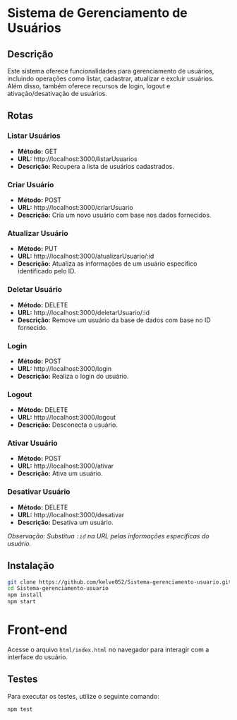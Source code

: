 # Sistema de Gerenciamento de Usuários

## Descrição
Este sistema oferece funcionalidades para gerenciamento de usuários, incluindo operações como listar, cadastrar, atualizar e excluir usuários. Além disso, também oferece recursos de login, logout e ativação/desativação de usuários.

## Rotas

### Listar Usuários
- **Método:** GET
- **URL:** http://localhost:3000/listarUsuarios
- **Descrição:** Recupera a lista de usuários cadastrados.

### Criar Usuário
- **Método:** POST
- **URL:** http://localhost:3000/criarUsuario
- **Descrição:** Cria um novo usuário com base nos dados fornecidos.

### Atualizar Usuário
- **Método:** PUT
- **URL:** http://localhost:3000/atualizarUsuario/:id
- **Descrição:** Atualiza as informações de um usuário específico identificado pelo ID.

### Deletar Usuário
- **Método:** DELETE
- **URL:** http://localhost:3000/deletarUsuario/:id
- **Descrição:** Remove um usuário da base de dados com base no ID fornecido.

### Login
- **Método:** POST
- **URL:** http://localhost:3000/login
- **Descrição:** Realiza o login do usuário.

### Logout
- **Método:** DELETE
- **URL:** http://localhost:3000/logout
- **Descrição:** Desconecta o usuário.

### Ativar Usuário
- **Método:** POST
- **URL:** http://localhost:3000/ativar
- **Descrição:** Ativa um usuário.

### Desativar Usuário
- **Método:** DELETE
- **URL:** http://localhost:3000/desativar
- **Descrição:** Desativa um usuário.

*Observação: Substitua `:id` na URL pelas informações específicas do usuário.*

## Instalação

```bash
git clone https://github.com/kelve052/Sistema-gerenciamento-usuario.git
cd Sistema-gerenciamento-usuario
npm install
npm start
```

# Front-end
Acesse o arquivo `html/index.html` no navegador para interagir com a interface do usuário.

## Testes

Para executar os testes, utilize o seguinte comando:

```bash
npm test
```
